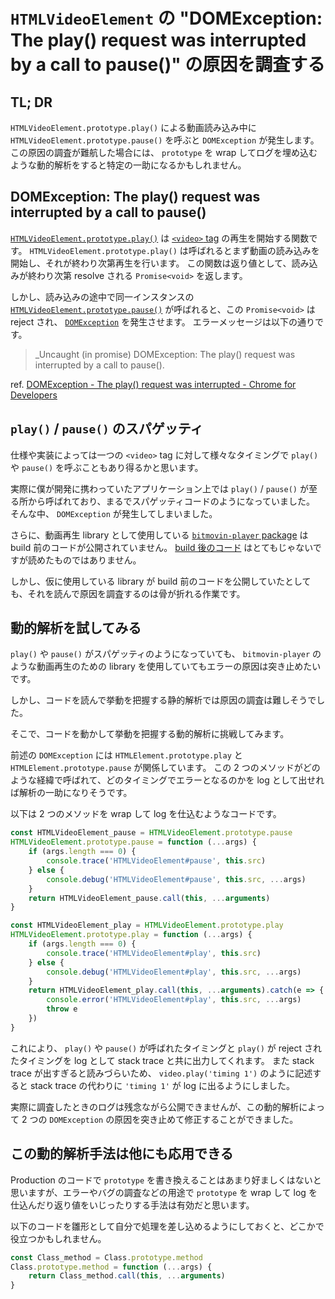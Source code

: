 # `HTMLVideoElement` の "DOMException: The play() request was interrupted by a call to pause()" の原因を調査する

## TL; DR

`HTMLVideoElement.prototype.play()` による動画読み込み中に `HTMLVideoElement.prototype.pause()` を呼ぶと `DOMException` が発生します。
この原因の調査が難航した場合には、 `prototype` を wrap してログを埋め込むような動的解析をすると特定の一助になるかもしれません。

## DOMException: The play() request was interrupted by a call to pause()

[`HTMLVideoElement.prototype.play()`](https://developer.mozilla.org/docs/Web/API/HTMLMediaElement/play) は [`<video>` tag](https://developer.mozilla.org/docs/Web/HTML/Element/video) の再生を開始する関数です。
`HTMLVideoElement.prototype.play()` は呼ばれるとまず動画の読み込みを開始し、それが終わり次第再生を行います。
この関数は返り値として、読み込みが終わり次第 resolve される `Promise<void>` を返します。

しかし、読み込みの途中で同一インスタンスの [`HTMLVideoElement.prototype.pause()`](https://developer.mozilla.org/docs/Web/API/HTMLMediaElement/pause) が呼ばれると、この `Promise<void>` は reject され、 [`DOMException`](https://developer.mozilla.org/docs/Web/API/DOMException) を発生させます。
エラーメッセージは以下の通りです。

> _Uncaught (in promise) DOMException: The play() request was interrupted by a call to pause().

ref. [DOMException - The play() request was interrupted - Chrome for Developers](https://developer.chrome.com/blog/play-request-was-interrupted/#what-is-causing-this)

## `play()` / `pause()` のスパゲッティ

仕様や実装によっては一つの `<video>` tag に対して様々なタイミングで `play()` や `pause()` を呼ぶこともあり得るかと思います。

実際に僕が開発に携わっていたアプリケーション上では `play()` / `pause()` が至る所から呼ばれており、まるでスパゲッティコードのようになっていました。
そんな中、 `DOMException` が発生してしまいました。

さらに、動画再生 library として使用している [`bitmovin-player` package](https://www.npmjs.com/package/bitmovin-player) は build 前のコードが公開されていません。
[build 後のコード](https://unpkg.com/bitmovin-player@8.134.0/bitmovinplayer.js) はとてもじゃないですが読めたものではありません。

しかし、仮に使用している library が build 前のコードを公開していたとしても、それを読んで原因を調査するのは骨が折れる作業です。

## 動的解析を試してみる

`play()` や `pause()` がスパゲッティのようになっていても、 `bitmovin-player` のような動画再生のための library を使用していてもエラーの原因は突き止めたいです。

しかし、コードを読んで挙動を把握する静的解析では原因の調査は難しそうでした。

そこで、コードを動かして挙動を把握する動的解析に挑戦してみます。

前述の `DOMException` には `HTMLElement.prototype.play` と `HTMLElement.prototype.pause` が関係しています。
この 2 つのメソッドがどのような経緯で呼ばれて、どのタイミングでエラーとなるのかを log として出せれば解析の一助になりそうです。

以下は 2 つのメソッドを wrap して log を仕込むようなコードです。
```js
const HTMLVideoElement_pause = HTMLVideoElement.prototype.pause
HTMLVideoElement.prototype.pause = function (...args) {
	if (args.length === 0) {
		console.trace('HTMLVideoElement#pause', this.src)
	} else {
		console.debug('HTMLVideoElement#pause', this.src, ...args)
	}
	return HTMLVideoElement_pause.call(this, ...arguments)
}

const HTMLVideoElement_play = HTMLVideoElement.prototype.play
HTMLVideoElement.prototype.play = function (...args) {
	if (args.length === 0) {
		console.trace('HTMLVideoElement#play', this.src)
	} else {
		console.debug('HTMLVideoElement#play', this.src, ...args)
	}
	return HTMLVideoElement_play.call(this, ...arguments).catch(e => {
		console.error('HTMLVideoElement#play', this.src, ...args)
		throw e
	})
}
```

これにより、 `play()` や `pause()` が呼ばれたタイミングと `play()` が reject されたタイミングを log として stack trace と共に出力してくれます。
また stack trace が出すぎると読みづらいため、 `video.play('timing 1')` のように記述すると stack trace の代わりに `'timing 1'` が log に出るようにしました。

実際に調査したときのログは残念ながら公開できませんが、この動的解析によって 2 つの `DOMException` の原因を突き止めて修正することができました。

## この動的解析手法は他にも応用できる

Production のコードで `prototype` を書き換えることはあまり好ましくはないと思いますが、エラーやバグの調査などの用途で `prototype` を wrap して log を仕込んだり返り値をいじったりする手法は有効だと思います。

以下のコードを雛形として自分で処理を差し込めるようにしておくと、どこかで役立つかもしれません。
```js
const Class_method = Class.prototype.method
Class.prototype.method = function (...args) {
	return Class_method.call(this, ...arguments)
}
```
